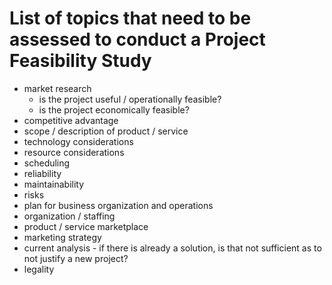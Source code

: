 # List of topics that need to be assessed to conduct a Project Feasibility Study

* market research
  * is the project useful / operationally feasible?
  * is the project economically feasible?
* competitive advantage
* scope / description of product / service
* technology considerations
* resource considerations
* scheduling
* reliability
* maintainability
* risks
* plan for business organization and operations
* organization / staffing
* product / service marketplace
* marketing strategy
* current analysis - if there is already a solution, is that not sufficient as to not justify a new project?
* legality